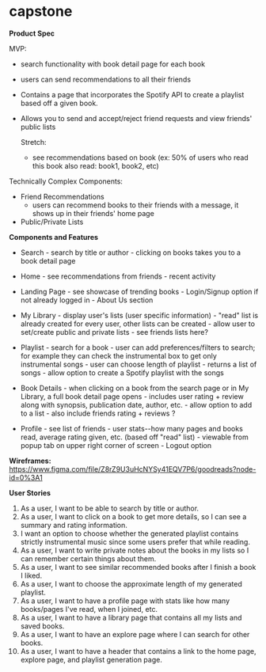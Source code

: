 # capstone

**Product Spec**

MVP:
 - search functionality with book detail page for each book
 - users can send recommendations to all their friends 
 - Contains a page that incorporates the Spotify API to create a playlist based off a given book.
 - Allows you to send and accept/reject friend requests and view friends' public lists
 
	 Stretch:
	 - see recommendations based on book (ex: 50% of users who read this book also read: book1, book2, etc)

Technically Complex Components:
 - Friend Recommendations
 	- users can recommend books to their friends with a message, it shows up in their friends' home page 
 - Public/Private Lists

**Components and Features**

 - Search
		 - search by title or author
		 - clicking on books takes you to a book detail page

 - Home
		 - see recommendations from friends
		 - recent activity
 - Landing Page
		 - see showcase of trending books
		 - Login/Signup option if not already logged in
		 - About Us section
 - My Library
		 - display user's lists (user specific information)
		 - "read" list is already created for every user, other lists can be created
		 - allow user to set/create public and private lists
		 - see friends lists here?
 - Playlist
		 - search for a book
		 - user can add preferences/filters to search; for example they can check the instrumental box to get only instrumental songs
		 - user can choose length of playlist
		 - returns a list of songs 
		 - allow option to create a Spotify playlist with the songs
 - Book Details
		 - when clicking on a book from the search page or in My Library, a full book detail page opens
		 - includes user rating + review along with synopsis, publication date, author, etc. 
		 - allow option to add to a list
		 - also include friends rating + reviews ?
 - Profile
		 - see list of friends
		 - user stats--how many pages and books read, average rating given, etc. (based off "read" list)
		 - viewable from popup tab on upper right corner of screen
		 - Logout option

**Wireframes:** https://www.figma.com/file/Z8rZ9U3uHcNYSy41EQV7P6/goodreads?node-id=0%3A1

**User Stories**

 1. As a user, I want to be able to search by title or author.
 2. As a user, I want to click on a book to get more details, so I can see a summary and rating information.
 3. I want an option to choose whether the generated playlist contains strictly instrumental music since some users prefer that while reading. 
 4. As a user, I want to write private notes about the books in my lists so I can remember certain things about them.
 5. As a user, I want to see similar recommended books after I finish a book I liked.
 6. As a user, I want to choose the approximate length of my generated playlist.
 7. As a user, I want to have a profile page with stats like how many books/pages I've read, when I joined, etc.
 8. As a user, I want to have a library page that contains all my lists and saved books.
 9. As a user, I want to have an explore page where I can search for other books.
 10. As a user, I want to have a header that contains a link to the home page, explore page, and playlist generation page.
